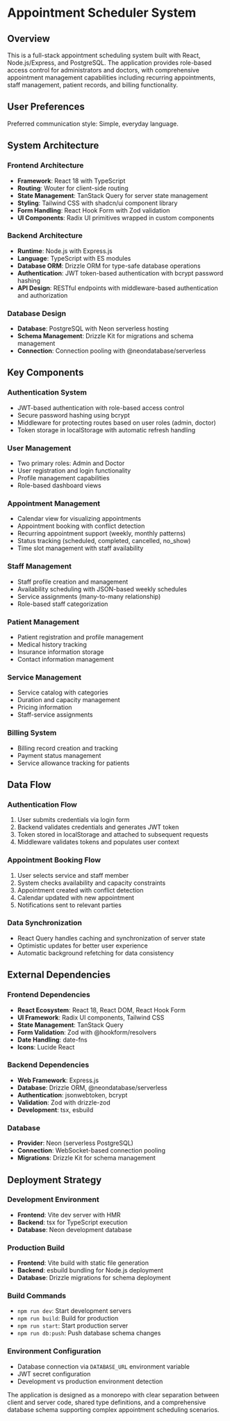 # Appointment Scheduler System

## Overview

This is a full-stack appointment scheduling system built with React, Node.js/Express, and PostgreSQL. The application provides role-based access control for administrators and doctors, with comprehensive appointment management capabilities including recurring appointments, staff management, patient records, and billing functionality.

## User Preferences

Preferred communication style: Simple, everyday language.

## System Architecture

### Frontend Architecture
- **Framework**: React 18 with TypeScript
- **Routing**: Wouter for client-side routing
- **State Management**: TanStack Query for server state management
- **Styling**: Tailwind CSS with shadcn/ui component library
- **Form Handling**: React Hook Form with Zod validation
- **UI Components**: Radix UI primitives wrapped in custom components

### Backend Architecture
- **Runtime**: Node.js with Express.js
- **Language**: TypeScript with ES modules
- **Database ORM**: Drizzle ORM for type-safe database operations
- **Authentication**: JWT token-based authentication with bcrypt password hashing
- **API Design**: RESTful endpoints with middleware-based authentication and authorization

### Database Design
- **Database**: PostgreSQL with Neon serverless hosting
- **Schema Management**: Drizzle Kit for migrations and schema management
- **Connection**: Connection pooling with @neondatabase/serverless

## Key Components

### Authentication System
- JWT-based authentication with role-based access control
- Secure password hashing using bcrypt
- Middleware for protecting routes based on user roles (admin, doctor)
- Token storage in localStorage with automatic refresh handling

### User Management
- Two primary roles: Admin and Doctor
- User registration and login functionality
- Profile management capabilities
- Role-based dashboard views

### Appointment Management
- Calendar view for visualizing appointments
- Appointment booking with conflict detection
- Recurring appointment support (weekly, monthly patterns)
- Status tracking (scheduled, completed, cancelled, no_show)
- Time slot management with staff availability

### Staff Management
- Staff profile creation and management
- Availability scheduling with JSON-based weekly schedules
- Service assignments (many-to-many relationship)
- Role-based staff categorization

### Patient Management
- Patient registration and profile management
- Medical history tracking
- Insurance information storage
- Contact information management

### Service Management
- Service catalog with categories
- Duration and capacity management
- Pricing information
- Staff-service assignments

### Billing System
- Billing record creation and tracking
- Payment status management
- Service allowance tracking for patients

## Data Flow

### Authentication Flow
1. User submits credentials via login form
2. Backend validates credentials and generates JWT token
3. Token stored in localStorage and attached to subsequent requests
4. Middleware validates tokens and populates user context

### Appointment Booking Flow
1. User selects service and staff member
2. System checks availability and capacity constraints
3. Appointment created with conflict detection
4. Calendar updated with new appointment
5. Notifications sent to relevant parties

### Data Synchronization
- React Query handles caching and synchronization of server state
- Optimistic updates for better user experience
- Automatic background refetching for data consistency

## External Dependencies

### Frontend Dependencies
- **React Ecosystem**: React 18, React DOM, React Hook Form
- **UI Framework**: Radix UI components, Tailwind CSS
- **State Management**: TanStack Query
- **Form Validation**: Zod with @hookform/resolvers
- **Date Handling**: date-fns
- **Icons**: Lucide React

### Backend Dependencies
- **Web Framework**: Express.js
- **Database**: Drizzle ORM, @neondatabase/serverless
- **Authentication**: jsonwebtoken, bcrypt
- **Validation**: Zod with drizzle-zod
- **Development**: tsx, esbuild

### Database
- **Provider**: Neon (serverless PostgreSQL)
- **Connection**: WebSocket-based connection pooling
- **Migrations**: Drizzle Kit for schema management

## Deployment Strategy

### Development Environment
- **Frontend**: Vite dev server with HMR
- **Backend**: tsx for TypeScript execution
- **Database**: Neon development database

### Production Build
- **Frontend**: Vite build with static file generation
- **Backend**: esbuild bundling for Node.js deployment
- **Database**: Drizzle migrations for schema deployment

### Build Commands
- `npm run dev`: Start development servers
- `npm run build`: Build for production
- `npm run start`: Start production server
- `npm run db:push`: Push database schema changes

### Environment Configuration
- Database connection via `DATABASE_URL` environment variable
- JWT secret configuration
- Development vs production environment detection

The application is designed as a monorepo with clear separation between client and server code, shared type definitions, and a comprehensive database schema supporting complex appointment scheduling scenarios.